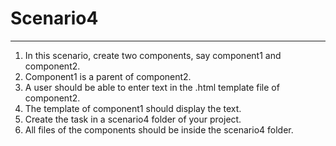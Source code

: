 # Scenario4

-----------------
1. In this scenario, create two components, say component1 and component2.
2. Component1 is a parent of component2.
3. A user should be able to enter text in the .html template file of component2.
4. The template of component1 should display the text.
5. Create the task in a scenario4 folder of your project.
6. All files of the components should be inside the scenario4 folder.
